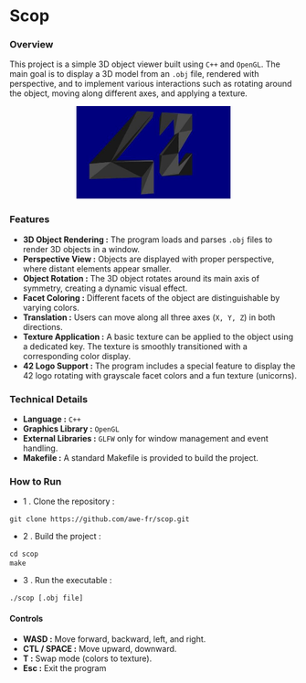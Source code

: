 # Scop

### Overview

This project is a simple 3D object viewer built using ```C++``` and ```OpenGL```. The main goal is to display a 3D model from an ```.obj``` file, rendered with perspective, and to implement various interactions such as rotating around the object, moving along different axes, and applying a texture.

<p align="center">
  <img src="screen/scop.jpg" alt="Image 1" width="270"/>
</p>


### Features

   - **3D Object Rendering :** The program loads and parses ```.obj``` files to render 3D objects in a window.
   - **Perspective View :** Objects are displayed with proper perspective, where distant elements appear smaller.
   - **Object Rotation :** The 3D object rotates around its main axis of symmetry, creating a dynamic visual effect.
   - **Facet Coloring :** Different facets of the object are distinguishable by varying colors.
   - **Translation :** Users can move along all three axes (```X, Y, Z```) in both directions.
   - **Texture Application :** A basic texture can be applied to the object using a dedicated key. The texture is smoothly transitioned with a corresponding color display.
   - **42 Logo Support :** The program includes a special feature to display the 42 logo rotating with grayscale facet colors and a fun texture (unicorns).

### Technical Details

   - **Language :** ```C++```
   - **Graphics Library :** ```OpenGL```
   - **External Libraries :** ```GLFW``` only for window management and event handling.
   - **Makefile :** A standard Makefile is provided to build the project.

### How to Run

   - 1 . Clone the repository :

	git clone https://github.com/awe-fr/scop.git

   - 2 . Build the project :

	cd scop
 	make

   - 3 . Run the executable :

	./scop [.obj file]

#### Controls

   - **WASD :** Move forward, backward, left, and right.
   - **CTL / SPACE :** Move upward, downward.
   - **T :** Swap mode (colors to texture).
   - **Esc :** Exit the program
